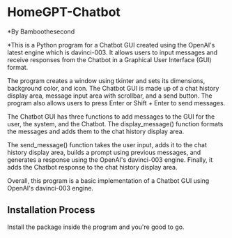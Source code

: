 # HomeGPT-Chatbot
*By Bamboothesecond

*This is a Python program for a Chatbot GUI created using the OpenAI's latest engine which is davinci-003. It allows users to input messages and receive responses from the Chatbot in a Graphical User Interface (GUI) format.

The program creates a window using tkinter and sets its dimensions, background color, and icon. The Chatbot GUI is made up of a chat history display area, message input area with scrollbar, and a send button. The program also allows users to press Enter or Shift + Enter to send messages.

The Chatbot GUI has three functions to add messages to the GUI for the user, the system, and the Chatbot. The display_message() function formats the messages and adds them to the chat history display area.

The send_message() function takes the user input, adds it to the chat history display area, builds a prompt using previous messages, and generates a response using the OpenAI's davinci-003 engine. Finally, it adds the Chatbot response to the chat history display area.

Overall, this program is a basic implementation of a Chatbot GUI using OpenAI's davinci-003 engine.

## Installation Process
Install the package inside the program and you're good to go.
